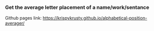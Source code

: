 ### Get the average letter placement of a name/work/sentance 

Github pages link: https://krispykrusty.github.io/alphabetical-position-averager/